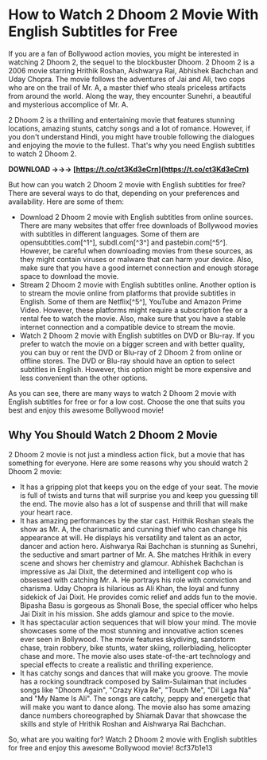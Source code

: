 
 
# How to Watch 2 Dhoom 2 Movie With English Subtitles for Free
 
If you are a fan of Bollywood action movies, you might be interested in watching 2 Dhoom 2, the sequel to the blockbuster Dhoom. 2 Dhoom 2 is a 2006 movie starring Hrithik Roshan, Aishwarya Rai, Abhishek Bachchan and Uday Chopra. The movie follows the adventures of Jai and Ali, two cops who are on the trail of Mr. A, a master thief who steals priceless artifacts from around the world. Along the way, they encounter Sunehri, a beautiful and mysterious accomplice of Mr. A.
 
2 Dhoom 2 is a thrilling and entertaining movie that features stunning locations, amazing stunts, catchy songs and a lot of romance. However, if you don't understand Hindi, you might have trouble following the dialogues and enjoying the movie to the fullest. That's why you need English subtitles to watch 2 Dhoom 2.
 
**DOWNLOAD →→→ [https://t.co/ct3Kd3eCrn](https://t.co/ct3Kd3eCrn)**


 
But how can you watch 2 Dhoom 2 movie with English subtitles for free? There are several ways to do that, depending on your preferences and availability. Here are some of them:
 
- Download 2 Dhoom 2 movie with English subtitles from online sources. There are many websites that offer free downloads of Bollywood movies with subtitles in different languages. Some of them are opensubtitles.com[^1^], subdl.com[^3^] and pastebin.com[^5^]. However, be careful when downloading movies from these sources, as they might contain viruses or malware that can harm your device. Also, make sure that you have a good internet connection and enough storage space to download the movie.
- Stream 2 Dhoom 2 movie with English subtitles online. Another option is to stream the movie online from platforms that provide subtitles in English. Some of them are Netflix[^5^], YouTube and Amazon Prime Video. However, these platforms might require a subscription fee or a rental fee to watch the movie. Also, make sure that you have a stable internet connection and a compatible device to stream the movie.
- Watch 2 Dhoom 2 movie with English subtitles on DVD or Blu-ray. If you prefer to watch the movie on a bigger screen and with better quality, you can buy or rent the DVD or Blu-ray of 2 Dhoom 2 from online or offline stores. The DVD or Blu-ray should have an option to select subtitles in English. However, this option might be more expensive and less convenient than the other options.

As you can see, there are many ways to watch 2 Dhoom 2 movie with English subtitles for free or for a low cost. Choose the one that suits you best and enjoy this awesome Bollywood movie!
  
## Why You Should Watch 2 Dhoom 2 Movie
 
2 Dhoom 2 movie is not just a mindless action flick, but a movie that has something for everyone. Here are some reasons why you should watch 2 Dhoom 2 movie:

- It has a gripping plot that keeps you on the edge of your seat. The movie is full of twists and turns that will surprise you and keep you guessing till the end. The movie also has a lot of suspense and thrill that will make your heart race.
- It has amazing performances by the star cast. Hrithik Roshan steals the show as Mr. A, the charismatic and cunning thief who can change his appearance at will. He displays his versatility and talent as an actor, dancer and action hero. Aishwarya Rai Bachchan is stunning as Sunehri, the seductive and smart partner of Mr. A. She matches Hrithik in every scene and shows her chemistry and glamour. Abhishek Bachchan is impressive as Jai Dixit, the determined and intelligent cop who is obsessed with catching Mr. A. He portrays his role with conviction and charisma. Uday Chopra is hilarious as Ali Khan, the loyal and funny sidekick of Jai Dixit. He provides comic relief and adds fun to the movie. Bipasha Basu is gorgeous as Shonali Bose, the special officer who helps Jai Dixit in his mission. She adds glamour and spice to the movie.
- It has spectacular action sequences that will blow your mind. The movie showcases some of the most stunning and innovative action scenes ever seen in Bollywood. The movie features skydiving, sandstorm chase, train robbery, bike stunts, water skiing, rollerblading, helicopter chase and more. The movie also uses state-of-the-art technology and special effects to create a realistic and thrilling experience.
- It has catchy songs and dances that will make you groove. The movie has a rocking soundtrack composed by Salim-Sulaiman that includes songs like \"Dhoom Again\", \"Crazy Kiya Re\", \"Touch Me\", \"Dil Laga Na\" and \"My Name Is Ali\". The songs are catchy, peppy and energetic that will make you want to dance along. The movie also has some amazing dance numbers choreographed by Shiamak Davar that showcase the skills and style of Hrithik Roshan and Aishwarya Rai Bachchan.

So, what are you waiting for? Watch 2 Dhoom 2 movie with English subtitles for free and enjoy this awesome Bollywood movie!
 8cf37b1e13
 
